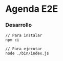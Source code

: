 # Agenda E2E

### Desarrollo

```
// Para instalar
npm ci

// Para ejecutar
node ./bin/index.js
```
